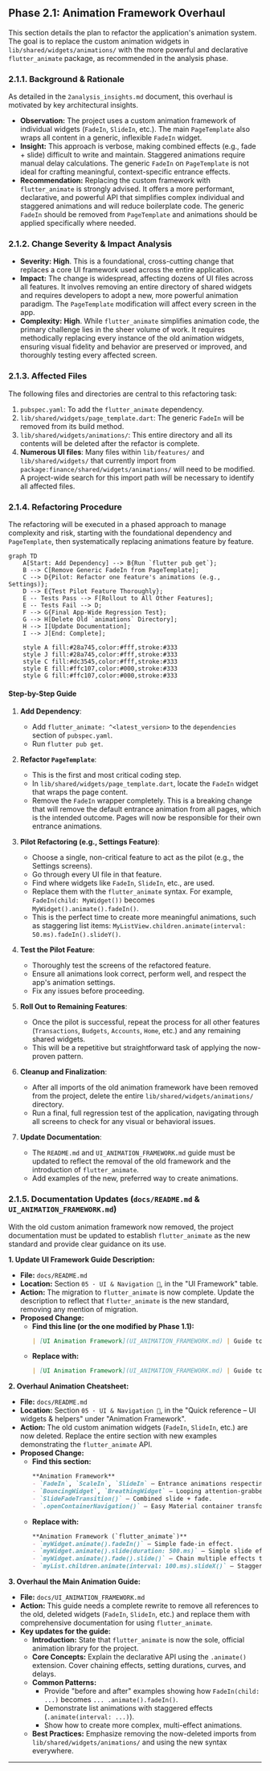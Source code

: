
## Phase 2.1: Animation Framework Overhaul

This section details the plan to refactor the application's animation system. The goal is to replace the custom animation widgets in `lib/shared/widgets/animations/` with the more powerful and declarative `flutter_animate` package, as recommended in the analysis phase.

### 2.1.1. Background & Rationale

As detailed in the `2analysis_insights.md` document, this overhaul is motivated by key architectural insights.

-   **Observation:** The project uses a custom animation framework of individual widgets (`FadeIn`, `SlideIn`, etc.). The main `PageTemplate` also wraps all content in a generic, inflexible `FadeIn` widget.
-   **Insight:** This approach is verbose, making combined effects (e.g., fade + slide) difficult to write and maintain. Staggered animations require manual delay calculations. The generic `FadeIn` on `PageTemplate` is not ideal for crafting meaningful, context-specific entrance effects.
-   **Recommendation:** Replacing the custom framework with `flutter_animate` is strongly advised. It offers a more performant, declarative, and powerful API that simplifies complex individual and staggered animations and will reduce boilerplate code. The generic `FadeIn` should be removed from `PageTemplate` and animations should be applied specifically where needed.

### 2.1.2. Change Severity & Impact Analysis

-   **Severity:** **High**. This is a foundational, cross-cutting change that replaces a core UI framework used across the entire application.
-   **Impact:** The change is widespread, affecting dozens of UI files across all features. It involves removing an entire directory of shared widgets and requires developers to adopt a new, more powerful animation paradigm. The `PageTemplate` modification will affect every screen in the app.
-   **Complexity:** **High**. While `flutter_animate` simplifies animation code, the primary challenge lies in the sheer volume of work. It requires methodically replacing every instance of the old animation widgets, ensuring visual fidelity and behavior are preserved or improved, and thoroughly testing every affected screen.

### 2.1.3. Affected Files

The following files and directories are central to this refactoring task:

1.  `pubspec.yaml`: To add the `flutter_animate` dependency.
2.  `lib/shared/widgets/page_template.dart`: The generic `FadeIn` will be removed from its build method.
3.  `lib/shared/widgets/animations/`: This entire directory and all its contents will be deleted after the refactor is complete.
4.  **Numerous UI files**: Many files within `lib/features/` and `lib/shared/widgets/` that currently import from `package:finance/shared/widgets/animations/` will need to be modified. A project-wide search for this import path will be necessary to identify all affected files.

### 2.1.4. Refactoring Procedure

The refactoring will be executed in a phased approach to manage complexity and risk, starting with the foundational dependency and `PageTemplate`, then systematically replacing animations feature by feature.

```mermaid
graph TD
    A[Start: Add Dependency] --> B{Run `flutter pub get`};
    B --> C[Remove Generic FadeIn from PageTemplate];
    C --> D{Pilot: Refactor one feature's animations (e.g., Settings)};
    D --> E{Test Pilot Feature Thoroughly};
    E -- Tests Pass --> F[Rollout to All Other Features];
    E -- Tests Fail --> D;
    F --> G{Final App-Wide Regression Test};
    G --> H[Delete Old `animations` Directory];
    H --> I[Update Documentation];
    I --> J[End: Complete];

    style A fill:#28a745,color:#fff,stroke:#333
    style J fill:#28a745,color:#fff,stroke:#333
    style C fill:#dc3545,color:#fff,stroke:#333
    style E fill:#ffc107,color:#000,stroke:#333
    style G fill:#ffc107,color:#000,stroke:#333
```

#### Step-by-Step Guide

1.  **Add Dependency**:
    *   Add `flutter_animate: ^<latest_version>` to the `dependencies` section of `pubspec.yaml`.
    *   Run `flutter pub get`.

2.  **Refactor `PageTemplate`**:
    *   This is the first and most critical coding step.
    *   In `lib/shared/widgets/page_template.dart`, locate the `FadeIn` widget that wraps the page content.
    *   Remove the `FadeIn` wrapper completely. This is a breaking change that will remove the default entrance animation from all pages, which is the intended outcome. Pages will now be responsible for their own entrance animations.

3.  **Pilot Refactoring (e.g., Settings Feature)**:
    *   Choose a single, non-critical feature to act as the pilot (e.g., the Settings screens).
    *   Go through every UI file in that feature.
    *   Find where widgets like `FadeIn`, `SlideIn`, etc., are used.
    *   Replace them with the `flutter_animate` syntax. For example, `FadeIn(child: MyWidget())` becomes `MyWidget().animate().fadeIn()`.
    *   This is the perfect time to create more meaningful animations, such as staggering list items: `MyListView.children.animate(interval: 50.ms).fadeIn().slideY()`.

4.  **Test the Pilot Feature**:
    *   Thoroughly test the screens of the refactored feature.
    *   Ensure all animations look correct, perform well, and respect the app's animation settings.
    *   Fix any issues before proceeding.

5.  **Roll Out to Remaining Features**:
    *   Once the pilot is successful, repeat the process for all other features (`Transactions`, `Budgets`, `Accounts`, `Home`, etc.) and any remaining shared widgets.
    *   This will be a repetitive but straightforward task of applying the now-proven pattern.

6.  **Cleanup and Finalization**:
    *   After all imports of the old animation framework have been removed from the project, delete the entire `lib/shared/widgets/animations/` directory.
    *   Run a final, full regression test of the application, navigating through all screens to check for any visual or behavioral issues.

7.  **Update Documentation**:
    *   The `README.md` and `UI_ANIMATION_FRAMEWORK.md` guide must be updated to reflect the removal of the old framework and the introduction of `flutter_animate`.
    *   Add examples of the new, preferred way to create animations.

### 2.1.5. Documentation Updates (`docs/README.md` & `UI_ANIMATION_FRAMEWORK.md`)

With the old custom animation framework now removed, the project documentation must be updated to establish `flutter_animate` as the new standard and provide clear guidance on its use.

**1. Update UI Framework Guide Description:**

*   **File:** `docs/README.md`
*   **Location:** Section `05 · UI & Navigation 🎨`, in the "UI Framework" table.
*   **Action:** The migration to `flutter_animate` is now complete. Update the description to reflect that `flutter_animate` is the new standard, removing any mention of migration.
*   **Proposed Change:**
    *   **Find this line (or the one modified by Phase 1.1):**
        ```markdown
        | [UI Animation Framework](UI_ANIMATION_FRAMEWORK.md) | Guide to the app's animation system. **Note: The framework is being migrated from custom widgets to `flutter_animate`.** |
        ```
    *   **Replace with:**
        ```markdown
        | [UI Animation Framework](UI_ANIMATION_FRAMEWORK.md) | Guide to the app's animation system. **Note: The framework is being migrated from custom widgets to `flutter_animate`.** |
        ```

**2. Overhaul Animation Cheatsheet:**

*   **File:** `docs/README.md`
*   **Location:** Section `05 · UI & Navigation 🎨`, in the "Quick reference – UI widgets & helpers" under "Animation Framework".
*   **Action:** The old custom animation widgets (`FadeIn`, `SlideIn`, etc.) are now deleted. Replace the entire section with new examples demonstrating the `flutter_animate` API.
*   **Proposed Change:**
    *   **Find this section:**
        ```markdown
        **Animation Framework**
        - `FadeIn`, `ScaleIn`, `SlideIn` – Entrance animations respecting motion settings.
        - `BouncingWidget`, `BreathingWidget` – Looping attention-grabbers.
        - `SlideFadeTransition()` – Combined slide + fade.
        - `.openContainerNavigation()` – Easy Material container transform.
        ```
    *   **Replace with:**
        ```markdown
        **Animation Framework (`flutter_animate`)**
        - `myWidget.animate().fadeIn()` – Simple fade-in effect.
        - `myWidget.animate().slide(duration: 500.ms)` – Simple slide effect.
        - `myWidget.animate().fade().slide()` – Chain multiple effects together.
        - `myList.children.animate(interval: 100.ms).slideX()` – Staggered list animations.
        ```

**3. Overhaul the Main Animation Guide:**

*   **File:** `docs/UI_ANIMATION_FRAMEWORK.md`
*   **Action:** This guide needs a complete rewrite to remove all references to the old, deleted widgets (`FadeIn`, `SlideIn`, etc.) and replace them with comprehensive documentation for using `flutter_animate`.
*   **Key updates for the guide:**
    *   **Introduction:** State that `flutter_animate` is now the sole, official animation library for the project.
    *   **Core Concepts:** Explain the declarative API using the `.animate()` extension. Cover chaining effects, setting durations, curves, and delays.
    *   **Common Patterns:**
        *   Provide "before and after" examples showing how `FadeIn(child: ...)` becomes `... .animate().fadeIn()`.
        *   Demonstrate list animations with staggered effects (`.animate(interval: ...)`).
        *   Show how to create more complex, multi-effect animations.
    *   **Best Practices:** Emphasize removing the now-deleted imports from `lib/shared/widgets/animations/` and using the new syntax everywhere.

---
